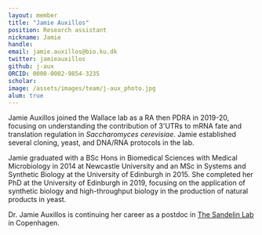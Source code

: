 ```yaml
---
layout: member
title: "Jamie Auxillos"
position: Research assistant
nickname: Jamie
handle: 
email: jamie.auxillos@bio.ku.dk
twitter: jamieauxillos
github: j-aux
ORCID: 0000-0002-9854-3235
scholar: 
image: /assets/images/team/j-aux_photo.jpg
alum: true
---
```


Jamie Auxillos joined the Wallace lab as a RA then PDRA in 2019-20, focusing on understanding the contribution of 3'UTRs to mRNA fate and translation regulation in *Saccharomyces cerevisiae*. Jamie established several cloning, yeast, and DNA/RNA protocols in the lab.

Jamie graduated with a BSc Hons in Biomedical Sciences with Medical Microbiology in 2014 at Newcastle University and an MSc in Systems and Synthetic Biology at the University of Edinburgh in 2015. She completed her PhD at the University of Edinburgh in 2019, focusing on the application of synthetic biology and high-throughput biology in the production of natural products in yeast.

Dr. Jamie Auxillos is continuing her career as a postdoc in [The Sandelin Lab](https://www.sandelinlab.org/) in Copenhagen.
